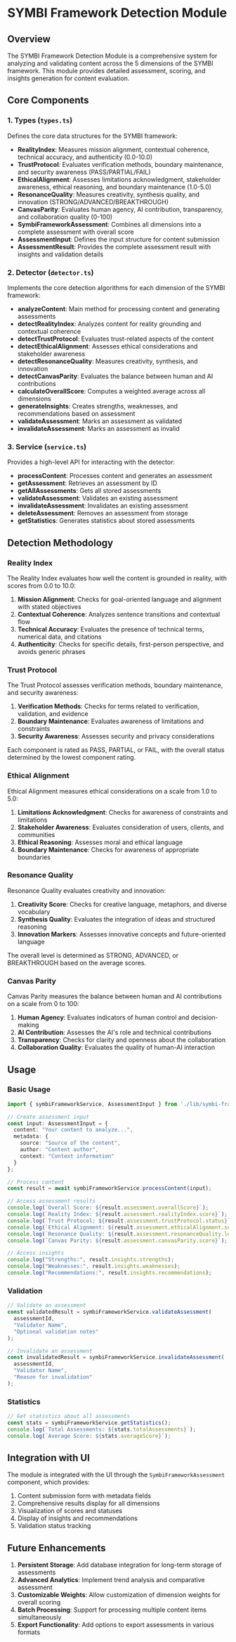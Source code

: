 # SYMBI Framework Detection Module

## Overview

The SYMBI Framework Detection Module is a comprehensive system for analyzing and validating content across the 5 dimensions of the SYMBI framework. This module provides detailed assessment, scoring, and insights generation for content evaluation.

## Core Components

### 1. Types (`types.ts`)

Defines the core data structures for the SYMBI framework:

- **RealityIndex**: Measures mission alignment, contextual coherence, technical accuracy, and authenticity (0.0-10.0)
- **TrustProtocol**: Evaluates verification methods, boundary maintenance, and security awareness (PASS/PARTIAL/FAIL)
- **EthicalAlignment**: Assesses limitations acknowledgment, stakeholder awareness, ethical reasoning, and boundary maintenance (1.0-5.0)
- **ResonanceQuality**: Measures creativity, synthesis quality, and innovation (STRONG/ADVANCED/BREAKTHROUGH)
- **CanvasParity**: Evaluates human agency, AI contribution, transparency, and collaboration quality (0-100)
- **SymbiFrameworkAssessment**: Combines all dimensions into a complete assessment with overall score
- **AssessmentInput**: Defines the input structure for content submission
- **AssessmentResult**: Provides the complete assessment result with insights and validation details

### 2. Detector (`detector.ts`)

Implements the core detection algorithms for each dimension of the SYMBI framework:

- **analyzeContent**: Main method for processing content and generating assessments
- **detectRealityIndex**: Analyzes content for reality grounding and contextual coherence
- **detectTrustProtocol**: Evaluates trust-related aspects of the content
- **detectEthicalAlignment**: Assesses ethical considerations and stakeholder awareness
- **detectResonanceQuality**: Measures creativity, synthesis, and innovation
- **detectCanvasParity**: Evaluates the balance between human and AI contributions
- **calculateOverallScore**: Computes a weighted average across all dimensions
- **generateInsights**: Creates strengths, weaknesses, and recommendations based on assessment
- **validateAssessment**: Marks an assessment as validated
- **invalidateAssessment**: Marks an assessment as invalid

### 3. Service (`service.ts`)

Provides a high-level API for interacting with the detector:

- **processContent**: Processes content and generates an assessment
- **getAssessment**: Retrieves an assessment by ID
- **getAllAssessments**: Gets all stored assessments
- **validateAssessment**: Validates an existing assessment
- **invalidateAssessment**: Invalidates an existing assessment
- **deleteAssessment**: Removes an assessment from storage
- **getStatistics**: Generates statistics about stored assessments

## Detection Methodology

### Reality Index

The Reality Index evaluates how well the content is grounded in reality, with scores from 0.0 to 10.0:

1. **Mission Alignment**: Checks for goal-oriented language and alignment with stated objectives
2. **Contextual Coherence**: Analyzes sentence transitions and contextual flow
3. **Technical Accuracy**: Evaluates the presence of technical terms, numerical data, and citations
4. **Authenticity**: Checks for specific details, first-person perspective, and avoids generic phrases

### Trust Protocol

The Trust Protocol assesses verification methods, boundary maintenance, and security awareness:

1. **Verification Methods**: Checks for terms related to verification, validation, and evidence
2. **Boundary Maintenance**: Evaluates awareness of limitations and constraints
3. **Security Awareness**: Assesses security and privacy considerations

Each component is rated as PASS, PARTIAL, or FAIL, with the overall status determined by the lowest component rating.

### Ethical Alignment

Ethical Alignment measures ethical considerations on a scale from 1.0 to 5.0:

1. **Limitations Acknowledgment**: Checks for awareness of constraints and limitations
2. **Stakeholder Awareness**: Evaluates consideration of users, clients, and communities
3. **Ethical Reasoning**: Assesses moral and ethical language
4. **Boundary Maintenance**: Checks for awareness of appropriate boundaries

### Resonance Quality

Resonance Quality evaluates creativity and innovation:

1. **Creativity Score**: Checks for creative language, metaphors, and diverse vocabulary
2. **Synthesis Quality**: Evaluates the integration of ideas and structured reasoning
3. **Innovation Markers**: Assesses innovative concepts and future-oriented language

The overall level is determined as STRONG, ADVANCED, or BREAKTHROUGH based on the average scores.

### Canvas Parity

Canvas Parity measures the balance between human and AI contributions on a scale from 0 to 100:

1. **Human Agency**: Evaluates indicators of human control and decision-making
2. **AI Contribution**: Assesses the AI's role and technical contributions
3. **Transparency**: Checks for clarity and openness about the collaboration
4. **Collaboration Quality**: Evaluates the quality of human-AI interaction

## Usage

### Basic Usage

```typescript
import { symbiFrameworkService, AssessmentInput } from './lib/symbi-framework';

// Create assessment input
const input: AssessmentInput = {
  content: "Your content to analyze...",
  metadata: {
    source: "Source of the content",
    author: "Content author",
    context: "Context information"
  }
};

// Process content
const result = await symbiFrameworkService.processContent(input);

// Access assessment results
console.log(`Overall Score: ${result.assessment.overallScore}`);
console.log(`Reality Index: ${result.assessment.realityIndex.score}`);
console.log(`Trust Protocol: ${result.assessment.trustProtocol.status}`);
console.log(`Ethical Alignment: ${result.assessment.ethicalAlignment.score}`);
console.log(`Resonance Quality: ${result.assessment.resonanceQuality.level}`);
console.log(`Canvas Parity: ${result.assessment.canvasParity.score}`);

// Access insights
console.log("Strengths:", result.insights.strengths);
console.log("Weaknesses:", result.insights.weaknesses);
console.log("Recommendations:", result.insights.recommendations);
```

### Validation

```typescript
// Validate an assessment
const validatedResult = symbiFrameworkService.validateAssessment(
  assessmentId,
  "Validator Name",
  "Optional validation notes"
);

// Invalidate an assessment
const invalidatedResult = symbiFrameworkService.invalidateAssessment(
  assessmentId,
  "Validator Name",
  "Reason for invalidation"
);
```

### Statistics

```typescript
// Get statistics about all assessments
const stats = symbiFrameworkService.getStatistics();
console.log(`Total Assessments: ${stats.totalAssessments}`);
console.log(`Average Score: ${stats.averageScore}`);
```

## Integration with UI

The module is integrated with the UI through the `SymbiFrameworkAssessment` component, which provides:

1. Content submission form with metadata fields
2. Comprehensive results display for all dimensions
3. Visualization of scores and statuses
4. Display of insights and recommendations
5. Validation status tracking

## Future Enhancements

1. **Persistent Storage**: Add database integration for long-term storage of assessments
2. **Advanced Analytics**: Implement trend analysis and comparative assessment
3. **Customizable Weights**: Allow customization of dimension weights for overall scoring
4. **Batch Processing**: Support for processing multiple content items simultaneously
5. **Export Functionality**: Add options to export assessments in various formats